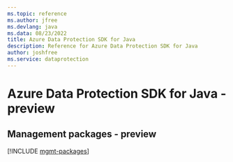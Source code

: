 ```yaml
---
ms.topic: reference
ms.author: jfree
ms.devlang: java
ms.data: 08/23/2022
title: Azure Data Protection SDK for Java
description: Reference for Azure Data Protection SDK for Java
author: joshfree
ms.service: dataprotection
---
```

# Azure Data Protection SDK for Java - preview

## Management packages - preview
[!INCLUDE [mgmt-packages](data-protection-mgmt-index.md)]